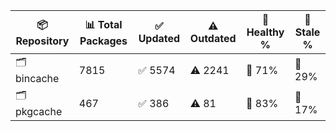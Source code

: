 | 📦 Repository | 📊 Total Packages | ✅ Updated | ⚠️ Outdated | 💚 Healthy % | 🔴 Stale % |
|---------------|-------------------|------------|-------------|-------------|------------|
| 🗂️ bincache | 7815 | ✅ 5574 | ⚠️ 2241 | 💚 71% | 🔴 29% |
| 🗂️ pkgcache | 467 | ✅ 386 | ⚠️ 81 | 💚 83% | 🔴 17% |
